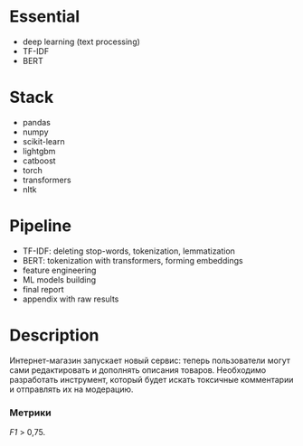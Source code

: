 # Essential

* deep learning (text processing)
* TF-IDF
* BERT

# Stack

* pandas
* numpy
* scikit-learn
* lightgbm
* catboost
* torch
* transformers
* nltk

# Pipeline

* TF-IDF: deleting stop-words, tokenization, lemmatization
* BERT: tokenization with transformers, forming embeddings
* feature engineering
* ML models building
* final report
* appendix with raw results

# Description

Интернет-магазин запускает новый сервис: теперь пользователи могут сами редактировать и дополнять описания товаров. Необходимо разработать инструмент, который будет искать токсичные комментарии и отправлять их на модерацию. 

### Метрики

*F1* > 0,75.
